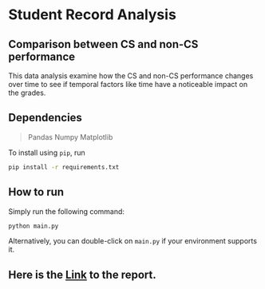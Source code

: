 # Student Record Analysis
## Comparison between CS and non-CS performance
This data analysis examine how the CS and non-CS performance changes over time to see if temporal factors like time have a noticeable impact on the grades.
## Dependencies
> Pandas
> Numpy
> Matplotlib

To install using `pip`, run
```bash
pip install -r requirements.txt
```
## How to run
Simply run the following command:
```bash
python main.py
```
Alternatively, you can double-click on `main.py` if your environment supports it.
## Here is the [Link](https://docs.google.com/document/d/1tyKBWTU5Y5mGftqS1wHuWdGlihTIrpRWeFm-r1NBdgA/edit?usp=sharing) to the report.
